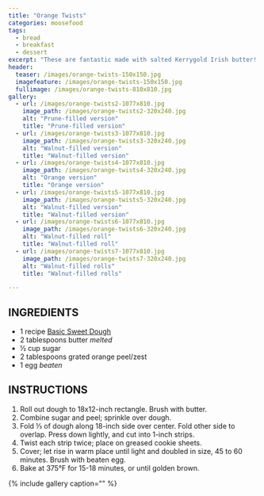 ```yaml
---
title: "Orange Twists"
categories: moosefood
tags: 
  - bread
  - breakfast
  - dessert
excerpt: "These are fantastic made with salted Kerrygold Irish butter! It works to make up the full recipe of sweet dough but use only half at a time, refrigerating the other portion for a few days. If using half the dough, roll out to an 18x9-inch rectangle and cut into 9 rolls. Also works well with a nut filling: grind 4 ounces of nuts and add to ¼ cup sugar. Half of the dough also works perfectly with the King Arthur Flour bun pan. Roll into a 16x8-inch rectangle, add filling, roll, and cut into 6 slices. Let rise 45-60 minutes, and brush with egg wash. Bake at 375°F for about 16 minutes (I raise the rack up one from where I usually have it so the bottoms don't burn), tenting with foil if browning too quickly. This also works well with apricot lekvar as a filling; in that case I twist the buns as I do the cardamom buns."
header:
  teaser: /images/orange-twists-150x150.jpg
  imagefeature: /images/orange-twists-150x150.jpg
  fullimage: /images/orange-twists-810x810.jpg
gallery:
  - url: /images/orange-twists2-1077x810.jpg
    image_path: /images/orange-twists2-320x240.jpg
    alt: "Prune-filled version"
    title: "Prune-filled version"
  - url: /images/orange-twists3-1077x810.jpg
    image_path: /images/orange-twists3-320x240.jpg
    alt: "Walnut-filled version"
    title: "Walnut-filled version" 
  - url: /images/orange-twists4-1077x810.jpg
    image_path: /images/orange-twists4-320x240.jpg
    alt: "Orange version"
    title: "Orange version"
  - url: /images/orange-twists5-1077x810.jpg
    image_path: /images/orange-twists5-320x240.jpg
    alt: "Walnut-filled version"
    title: "Walnut-filled version"
  - url: /images/orange-twists6-1077x810.jpg
    image_path: /images/orange-twists6-320x240.jpg
    alt: "Walnut-filled roll"
    title: "Walnut-filled roll" 
  - url: /images/orange-twists7-1077x810.jpg
    image_path: /images/orange-twists7-320x240.jpg
    alt: "Walnut-filled rolls"
    title: "Walnut-filled rolls"  

---
```


## INGREDIENTS
* 1 recipe [Basic Sweet Dough](/basic-sweet-dough)
* 2 tablespoons butter _melted_
* ½ cup sugar
* 2 tablespoons grated orange peel/zest
* 1 egg _beaten_


## INSTRUCTIONS
1. Roll out dough to 18x12-inch rectangle. Brush with butter.
2. Combine sugar and peel; sprinkle over dough.
3. Fold ⅓ of dough along 18-inch side over center. Fold other side to overlap. Press down lightly, and cut into 1-inch strips.
4. Twist each strip twice; place on greased cookie sheets.
5. Cover; let rise in warm place until light and doubled in size, 45 to 60 minutes. Brush with beaten egg.
6. Bake at 375°F for 15-18 minutes, or until golden brown.

{% include gallery caption="" %}